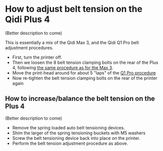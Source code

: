 # How to adjust belt tension on the Qidi Plus 4

(Better description to come)

This is essentially a mix of the Qidi Max 3, and the Qidi Q1 Pro belt adjustment procedures.

- First, turn the printer off.
- Then we loosen the 8 belt tension clamping bolts on the rear of the Plus 4, following [the same procedure as for the Max 3](https://wiki.qidi3d.com/en/X-Max3/Troubleshooting/belt-adjust#how-to-adjust-the-belt-tightness).
- Move the print-head around for about 5 "laps" of the [Q1 Pro procedure](https://wiki.qidi3d.com/en/Q1-Pro/Maintenance/Adjustment-belt#h-3referring-to-the-figure-below-move-the-print-head-and-stop-it-at-the-front-left-corner)
- Now re-tighten the belt tension clamping bolts on the rear of the printer again


## How to increase/balance the belt tension on the Plus 4

(Better description to come)

- Remove the spring loaded auto belt tensioning devices.
- Shim the larger of the spring tensioning buckets with M5 washers
- Screw the belt tensioning device back into place on the printer.
- Perform the belt tension adjustment procedure as above.
